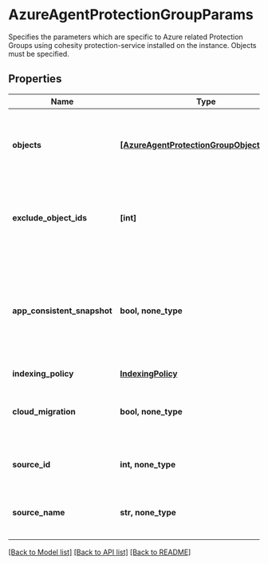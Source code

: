 # AzureAgentProtectionGroupParams

Specifies the parameters which are specific to Azure related Protection Groups using cohesity protection-service installed on the instance. Objects must be specified.

## Properties
Name | Type | Description | Notes
------------ | ------------- | ------------- | -------------
**objects** | [**[AzureAgentProtectionGroupObjectParams]**](AzureAgentProtectionGroupObjectParams.md) | Specifies the objects to be included in the Protection Group. | 
**exclude_object_ids** | **[int]** | Specifies the objects to be excluded in the Protection Group. | [optional] 
**app_consistent_snapshot** | **bool, none_type** | Specifies whether or not to quiesce apps and the file system in order to take app consistent snapshots. | [optional] 
**indexing_policy** | [**IndexingPolicy**](IndexingPolicy.md) |  | [optional] 
**cloud_migration** | **bool, none_type** | Specifies whether or not to move the workload to the cloud. | [optional] 
**source_id** | **int, none_type** | Specifies the id of the parent of the objects. | [optional] [readonly] 
**source_name** | **str, none_type** | Specifies the name of the parent of the objects. | [optional] [readonly] 

[[Back to Model list]](../README.md#documentation-for-models) [[Back to API list]](../README.md#documentation-for-api-endpoints) [[Back to README]](../README.md)


